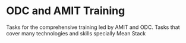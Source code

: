 <h1> ODC and AMIT Training </h1>

<p> Tasks for the comprehensive training led by AMIT and ODC. Tasks that cover many technologies and skills specially Mean Stack </p>
